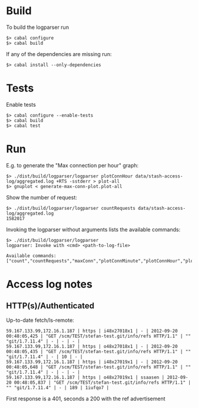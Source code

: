 Build
=====

To build the logparser run

    $> cabal configure
    $> cabal build

If any of the dependencies are missing run:

    $> cabal install --only-dependencies


Tests
=====

Enable tests

    $> cabal configure --enable-tests
    $> cabal build
    $> cabal test


Run
===

E.g. to generate the "Max connection per hour" graph:

    $> ./dist/build/logparser/logparser plotConnHour data/stash-access-log/aggregated.log +RTS -sstderr > plot-all
    $> gnuplot < generate-max-conn-plot.plot-all

Show the number of request:

    $> ./dist/build/logparser/logparser countRequests data/stash-access-log/aggregated.log
    1582017

Invoking the logparser without arguments lists the available commands:

    $> ./dist/build/logparser/logparser
    logparser: Invoke with <cmd> <path-to-log-file>

    Available commands: ["count","countRequests","maxConn","plotConnMinute","plotConnHour","plotGitOperations","protocol"]

Access log notes
================



HTTP(s)/Authenticated
---------------------


Up-to-date fetch/ls-remote:

    59.167.133.99,172.16.1.187 | https | i48x27018x1 | - | 2012-09-20 00:48:05,425 | "GET /scm/TEST/stefan-test.git/info/refs HTTP/1.1" | "" "git/1.7.11.4" | - | - | - | 
    59.167.133.99,172.16.1.187 | https | o48x27018x1 | - | 2012-09-20 00:48:05,435 | "GET /scm/TEST/stefan-test.git/info/refs HTTP/1.1" | "" "git/1.7.11.4" | - | 10 | - | 
    59.167.133.99,172.16.1.187 | https | i48x27019x1 | - | 2012-09-20 00:48:05,648 | "GET /scm/TEST/stefan-test.git/info/refs HTTP/1.1" | "" "git/1.7.11.4" | - | - | - | 
    59.167.133.99,172.16.1.187 | https | o48x27019x1 | ssaasen | 2012-09-20 00:48:05,837 | "GET /scm/TEST/stefan-test.git/info/refs HTTP/1.1" | "" "git/1.7.11.4" | - | 189 | 1iufqo7 | 

First response is a 401, seconds a 200 with the ref advertisement
